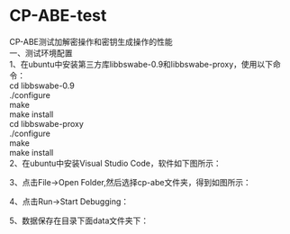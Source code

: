 # CP-ABE-test
CP-ABE测试加解密操作和密钥生成操作的性能<br>
一、测试环境配置<br>
1、在ubuntu中安装第三方库libbswabe-0.9和libbswabe-proxy，使用以下命令：<br>
cd libbswabe-0.9<br>
./configure<br>
make<br>
make install<br>
cd libbswabe-proxy<br>
./configure<br>
make<br>
make install<br>
2、在ubuntu中安装Visual Studio Code，软件如下图所示：<br>
 
3、点击File->Open Folder,然后选择cp-abe文件夹，得到如图所示：<br>
 
4、点击Run->Start Debugging：<br>
 
5、数据保存在目录下面data文件夹下：<br>
 
